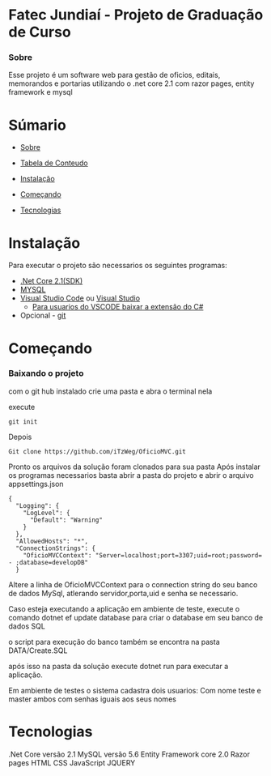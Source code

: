 # Fatec Jundiaí - Projeto de Graduação de Curso
### Sobre ###
Esse projeto é um software web para gestão de oficios, editais, memorandos e portarias utilizando o .net core 2.1 com razor pages, entity framework e mysql

Súmario
=================
<!--ts-->
   * [Sobre](#Sobre)
   * [Tabela de Conteudo](#tabela-de-conteudo)
   * [Instalação](#Instalação)
   * [Começando](#Começando)
   
   * [Tecnologias](#Tecnologias)
<!--te-->
  
 
  # Instalação
  Para executar o projeto são necessarios os seguintes programas:
  
<!--ts-->
   * [.Net Core 2.1(SDK)](https://dotnet.microsoft.com/download/dotnet-core/2.1)
   * [MYSQL](https://dev.mysql.com/downloads/mysql/)
   * [Visual Studio Code](https://code.visualstudio.com/) ou [Visual Studio](https://visualstudio.microsoft.com/pt-br/downloads/)
      * [Para usuarios do VSCODE baixar a extensão do C#](https://visualstudio.microsoft.com/pt-br/downloads/)
   * Opcional - [git](https://git-scm.com/downloads)
<!--te-->
# Começando
### Baixando o projeto
com o git hub instalado crie uma pasta e abra o terminal nela

execute 
```
git init
```
Depois
```
Git clone https://github.com/iTzWeg/OficioMVC.git
```
Pronto os arquivos da solução foram clonados para sua pasta
Após instalar os programas necessarios  basta abrir a pasta do projeto e abrir o arquivo appsettings.json
```
{
  "Logging": {
    "LogLevel": {
      "Default": "Warning"
    }
  },
  "AllowedHosts": "*",
  "ConnectionStrings": {
    "OficioMVCContext": "Server=localhost;port=3307;uid=root;password= - ;database=developDB"
  }
```
Altere a linha de OficioMVCContext para  o connection string do seu banco de dados MySql, atlerando servidor,porta,uid e senha se necessario.

Caso esteja executando a aplicação em ambiente de teste, execute o comando dotnet ef update database para criar o database em seu banco de dados SQL

o script para execução do banco também se encontra na pasta DATA/Create.SQL

após isso na pasta da solução execute dotnet run para executar a aplicação.

Em ambiente de testes o sistema cadastra dois usuarios:
Com nome teste e master ambos com senhas iguais aos seus nomes
# Tecnologias

.Net Core versão 2.1
MySQL versão 5.6 
Entity Framework core 2.0
Razor pages
HTML
CSS
JavaScript
JQUERY
